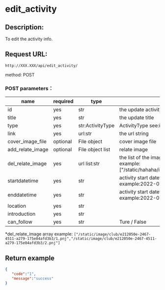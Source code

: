 # edit_activity

## Description:
 To edit the activity info.

## Request URL:
`http://XXX.XXX/api/edit_activity/`

method: POST

### POST parameters：
| name             | required  | type             | illustrate                                                                                                                    |
|------------------|-----------|------------------|-------------------------------------------------------------------------------------------------------------------------------|
| id               | yes       | str              | the update activity id                                                                                                        |
| title            | yes       | str              | the update title                                                                                                              |
| type             | yes       | str:ActivityType | ActivityType see:info/activity.md                                                                                             |
| link             | yes       | url:str          | the url string                                                                                                                |
| cover_image_file | optional  | File object      | cover image file                                                                                                              |
| add_relate_image | optional  | File object list | relate image                                                                                                                  |
| del_relate_image | yes       | url list:str     | the list of the image relative path. if no change input []; example:["/static/hahaha/iAMphoto.jpg","/static/hahaha/logo.jpg"] |
| startdatetime    | yes       | str              | activity start datetime; YYY-MM-DDThh:mm; example:2022-07-21T15:10                                                            |
| enddatetime      | yes       | str              | activity start datetime; YYY-MM-DDThh:mm; example:2022-07-22T15:10                                                            |
| location         | yes       | str              |                                                                                                                               |
| introduction     | yes       | str              |                                                                                                                               |
| can_follow       | yes       | str              | Ture / False                                                                                                                  |

*del_relate_image array example:
`["/static/image/club/e212050e-2467-4511-a279-175e04afd3b3/1.pnj","/static/image/club/e212050e-2467-4511-a279-175e04afd3b3/2.pnj"]`


## Return example
```json
{
   "code":"1",
   "message":"success"
}
```
